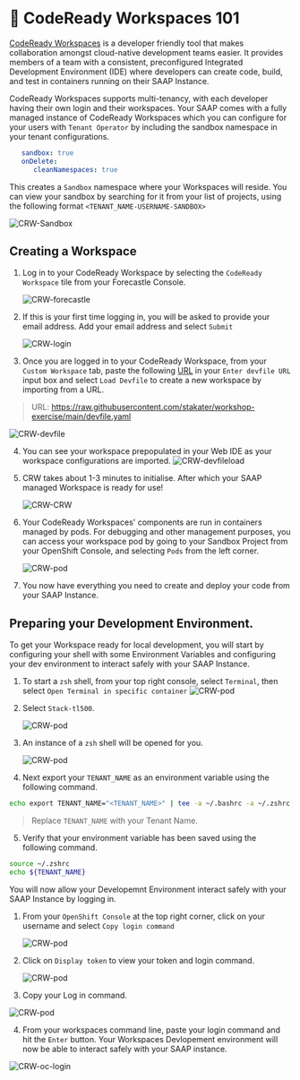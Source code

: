# 🦄 CodeReady Workspaces 101

[CodeReady Workspaces](https://www.redhat.com/en/technologies/jboss-middleware/codeready-workspaces) is a developer friendly tool that makes collaboration amongst cloud-native development teams easier. It provides members of a team with a consistent, preconfigured Integrated Development Environment (IDE) where developers can create code, build, and test in containers running on their SAAP Instance.

CodeReady Workspaces supports multi-tenancy, with each developer having their own login and their workspaces. Your SAAP comes with a fully managed instance of CodeReady Workspaces which you can configure  for your users with `Tenant Operator` by including the sandbox namespace in your tenant configurations.

````yaml
   sandbox: true
   onDelete:
      cleanNamespaces: true
````

This creates a `Sandbox` namespace where your Workspaces will reside. You can view your sandbox by searching for it from your list of projects, using the following format `<TENANT_NAME-USERNAME-SANDBOX>`

   ![CRW-Sandbox](./images/CRW-sandbox.png)


## Creating a Workspace

1. Log in to your CodeReady Workspace by selecting the `CodeReady Workspace` tile from your Forecastle Console.

   ![CRW-forecastle](./images/CRW-forecastle.png)


2. If this is your first time logging in, you will be asked to provide your email address. Add your email address and select `Submit`

   ![CRW-login](./images/CRW-login.png)

3. Once you are logged in to your CodeReady Workspace, from your `Custom Workspace` tab, paste the following [URL](https://raw.githubusercontent.com/stakater/workshop-exercise/main/devfile.yaml) in your `Enter devfile URL` input box and select `Load Devfile` to create a new workspace by importing from a URL.

> URL: https://raw.githubusercontent.com/stakater/workshop-exercise/main/devfile.yaml

   ![CRW-devfile](./images/CRW-devfile.png)

4. You can see your workspace prepopulated in your Web IDE as your workspace configurations are imported. 
   ![CRW-devfileload](./images/CRW-devfileload.png)
   
5. CRW takes about 1-3 minutes to initialise. After which your SAAP managed Workspace is ready for use!

   ![CRW-CRW](./images/CRW-CRW.png)


6. Your CodeReady Workspaces' components are run in containers managed by pods. For debugging and other management purposes, you can access your workspace pod by going to your Sandbox Project from your OpenShift Console, and selecting `Pods` from the left corner.


   ![CRW-pod](./images/CRW-pod.png)

7. You now have everything you need to create and deploy your code from your SAAP Instance. 



## Preparing your Development Environment.

To get your Workspace ready for local development, you will start by configuring your shell with some Environment Variables and configuring your dev environment to interact safely with your SAAP Instance.

1. To start a `zsh` shell, from your top right console, select `Terminal`, then select `Open Terminal in specific container`
   ![CRW-pod](./images/CRW-container.png)


2. Select `Stack-tl500`.

   ![CRW-pod](./images/CRW-stack.png)


3. An instance of a `zsh` shell will be opened for you.

   ![CRW-pod](./images/CRW-terminal.png)


4. Next export your `TENANT_NAME` as an environment variable using the following command.

````bash
echo export TENANT_NAME="<TENANT_NAME>" | tee -a ~/.bashrc -a ~/.zshrc

````
> Replace `TENANT_NAME` with your Tenant Name. 

5. Verify that your environment variable has been saved using the following command.

````bash
source ~/.zshrc
echo ${TENANT_NAME}
````

You will now allow your Developemnt Environment interact safely with your SAAP Instance by logging in.

1. From your `OpenShift Console` at the top right corner, click on your username and select `Copy login command`

   ![CRW-pod](./images/CRW-logincmd.png)

2. Click on `Display token` to view your token and login command.

   ![CRW-pod](./images/CRW-display.png)

3. Copy your Log in command.

![CRW-pod](./images/CRW-token.png)

4. From your workspaces command line, paste your login command and hit the `Enter` button. Your Workspaces Devlopement environment will now be able to interact safely with your SAAP instance.

![CRW-oc-login](./images/CRW-oc-login.png)